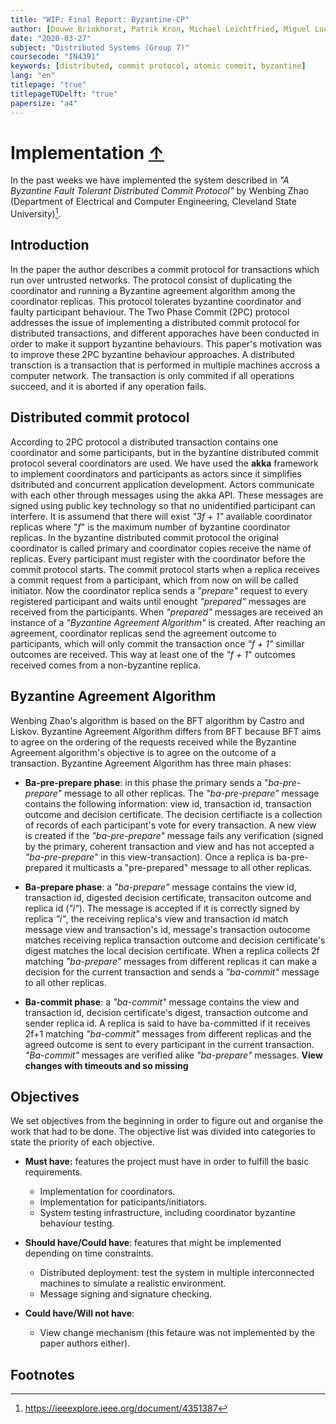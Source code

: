 ```yaml
---
title: "WIP: Final Report: Byzantine-CP"
author: [Douwe Brinkhorst, Patrik Kron, Michael Leichtfried, Miguel Lucas]
date: "2020-03-27"
subject: "Distributed Systems (Group 7)"
coursecode: "IN4391"
keywords: [distributed, commit protocol, atomic commit, byzantine]
lang: "en"
titlepage: "true"
titlepageTUDelft: "true"
papersize: "a4"
---
```


# Implementation [&uarr;](./../README.md)

In the past weeks we have implemented the system described in *"A Byzantine Fault Tolerant Distributed Commit Protocol"* by Wenbing Zhao (Department of Electrical and Computer Engineering, Cleveland State University)[^1].

## Introduction

In the paper the author describes a commit protocol for transactions which run over untrusted networks. The protocol consist of duplicating the coordinator and running a Byzantine agreement algorithm among the coordinator replicas. This protocol tolerates byzantine coordinator and faulty participant behaviour.
The Two Phase Commit (2PC) protocol addresses the issue of implementing a distributed commit protocol for distributed transactions, and different apporaches have been conducted in order to make it support byzantine behaviours. This paper's motivation was to improve these 2PC byzantine behaviour approaches.
A distributed transction is a transaction that is performed in multiple machines accross a computer network. The transaction is only commited if all operations succeed, and it is aborted if any operation fails.

## Distributed commit protocol

According to 2PC protocol a distributed transaction contains one coordinator and some participants, but in the byzantine distributed commit protocol several coordinators are used. We have used the **akka** framework to implement coordinators and participants as actors since it simplifies dsitributed and concurrent application development. Actors communicate with each other through messages using the akka API. These messages are signed using public key technology so that no unidentified participant can interfere. It is assumend that there will exist *"3f + 1"* available coordinator replicas where "*f*" is the maximum number of byzantine coordinator replicas.
In the byzantine distributed commit protocol the original coordinator is called primary and coordinator copies receive the name of replicas. Every participant must register with the coordinator before the commit protocol starts. The commit protocol starts when a replica receives a commit request from a participant, which from now on will be called initiator. Now the coordinator replica sends a *"prepare"* request to every registered participant and waits until enought *"prepared"* messages are received from the participants. When *"prepared"* messages are received an instance of a *"Byzantine Agreement Algorithm"* is created. After reaching an agreement, coordinator replicas send  the agreement outcome to participants, which will only commit the transaction once *"f + 1"* simillar outcomes are received. This way at least one of the *"f + 1*" outcomes received comes from a non-byzantine replica.

## Byzantine Agreement Algorithm

Wenbing Zhao's  algorithm is based on the BFT algorithm by Castro  and Liskov. Byzantine Agreement Algorithm differs from BFT because BFT aims to agree on the ordering of the requests received while the Byzantine Agreement algorithm's objective is to agree on the outcome of a transaction.
Byzantine Agreement Algorithm has three main phases:

- **Ba-pre-prepare phase**: in this phase the primary sends a "*ba-pre-prepare"* message to all other replicas. The *"ba-pre-prepare"* message contains the following information: view id, transaction id,  transaction outcome and decision certificate. The decision certifiacte is a collection of records of each participant's vote for every transaction. A new view is created if the *"ba-pre-prepare"* message fails any verification (signed by the primary, coherent transaction and view and has not accepted a *"ba-pre-prepare"* in this view-transaction). Once a replica is ba-pre-prepared it multicasts a "pre-prepared" message to all other replicas.

- **Ba-prepare phase**: a *"ba-prepare"* message contains the view id, transaction id, digested decision certificate, transaciton outcome and replica id (*"i"*). The message is accepted if it is correctly signed by replica  *"i"*, the receiving replica's view and transaction id match message view and transaction's id, message's transaction outocome matches receiving replica transaction outcome and decision certificate's digest matches the local decision certificate. When a replica collects 2f matching *"ba-prepare"* messages from different replicas it can make a decision for the current transaction and sends a *"ba-commit"* message to all other replicas.

- **Ba-commit phase**: a *"ba-commit"* message contains the view and transaction id, decision certificate's digest, transaction outcome and sender replica id. A replica is said to have ba-committed if it receives 2f+1 matching *"ba-commit"* messages from different replicas and the agreed outcome is sent to every participant in the current transaction. *"Ba-commit"* messages are verified alike *"ba-prepare"* messages. **View changes with timeouts and so missing**

## Objectives

We set objectives from the beginning in order to figure out and organise the work that had to be done. The objective list was divided into categories to state the priority of each objective.

- **Must have:** features the project must have in order to fulfill the basic requirements.
  - Implementation for coordinators.
  - Implementation for paticipants/initiators.
  - System testing infrastructure, including coordinator byzantine behaviour testing.

- **Should have/Could have**: features that might be implemented depending on time constraints.
  - Distributed deployment: test the system in multiple interconnected machines to simulate a realistic environment.
  - Message signing and signature checking.

- **Could have/Will not have**:
  - View change mechanism (this fetaure was not implemented by the paper authors either).

## Footnotes

[^1]: https://ieeexplore.ieee.org/document/4351387
